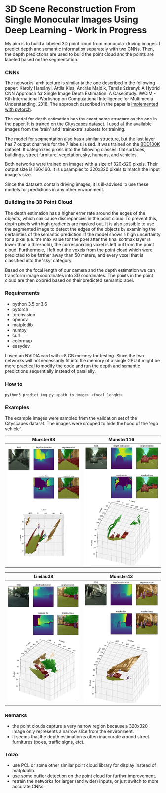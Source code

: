 

3D Scene Reconstruction From Single Monocular Images Using Deep Learning - Work in Progress
============================================
My aim is to build a labeled 3D point cloud from monocular driving images. I predict depth and semantic information separately with two CNNs. Then, the depth predictions are used to build the point cloud and the points are labeled based on the segmentation.


### CNNs
The networks' architecture is similar to the one described in the following paper:
Károly Harsányi, Attila Kiss, András Majdik, Tamás Szirányi: A Hybrid CNN Approach for Single Image Depth Estimation: A Case Study. IWCIM - 6th International Workshop on Computational Intelligence for Multimedia Understanding, 2018.
The approach described in the paper is [implemented with pytorch](https://github.com/karoly-hars/DE_resnet_unet_hyb).

The model for depth estimation has the exact same structure as the one in the paper. It is trained on the [Cityscapes dataset](https://www.cityscapes-dataset.com/dataset-overview/). I used all the available images from the 'train' and 'trainextra' subsets for training. 

The model for segmentation also has a similar structure, but the last layer has 7 output channels for the 7 labels I used. It was trained on the [BDD100K](http://bair.berkeley.edu/blog/2018/05/30/bdd/) dataset.  It categorizes pixels into the following classes: flat surfaces, buildings, street furniture, vegetation, sky, humans, and vehicles.

Both networks were trained on images with a size of 320x320 pixels. Their output size is 160x160. It is upsampled to 320x320 pixels to match the input image's size.

Since the datasets contain driving images, it is ill-advised to use these models for predictions in any other environment. 

### Building the 3D Point Cloud
The depth estimation has a higher error rate around the edges of the objects, which can cause discrepancies in the point cloud. To prevent this, depth pixels with high gradients are masked out. It is also possible to use the segmented image to detect the edges of the objects by examining the certainties of the semantic prediction. If the model shows a high uncertainty for a pixel (i.e. the max value for the pixel after the final softmax layer is lower than a threshold), the corresponding voxel is left out from the point cloud. Furthermore, I left out the voxels from the point cloud which were predicted to be farther away than 50 meters, and every voxel that is classified into the 'sky' category.

Based on the focal length of our camera and the depth estimation we can transform image coordinates into 3D coordinates. The points in the point cloud are then colored based on their predicted semantic label.

### Requirements
- python 3.5 or 3.6
- pytorch
- torchvision
- opencv
- matplotlib
- numpy
- curl
- colormap 
- easydev

I used an NVIDIA card with ~8 GB memory for testing. Since the two networks will not necessarily fit into the memory of a single GPU it might be more practical to modify the code and run the depth and semantic predictions sequentially instead of parallelly.

### How to
```sh
python3 predict_img.py <path_to_image> <focal_lenght>
```
### Examples
The example images were sampled from the validation set of the Cityscapes dataset. The images were cropped to hide the hood of the 'ego vehicle'.

Munster98          |  Munster116
:-------------------------:|:-------------------------:
![Screenshot](docs/munster_98.png) | ![Screenshot](docs/munster_116.png)

Lindau38          |  Munster43
:-------------------------:|:-------------------------:
![Screenshot](docs/lindau_38.png) | ![Screenshot](docs/munster_43.png)

 
### Remarks
- the point clouds capture a very narrow region because a 320x320 image only represents a narrow slice from the environment. 
- it seems that the depth estimation is often inaccurate around street furnitures (poles, traffic signs, etc).


### ToDo
- use PCL or some other similar point cloud library for display instead of matploblib.
- use some outlier detection on the point cloud for further improvement.
- retrain the networks for larger (and wider) inputs, or just switch to more accurate CNNs.
